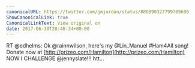 ```yaml
---
canonicalURL: https://twitter.com/jmjordan/status/880890327799709696
ShowCanonicalLink: true
CanonicalLinkText: View original on
date: 2017-06-30T20:46:34+00:00
---
```

RT @edhelms: Ok @rainnwilson, here's my @Lin_Manuel #Ham4All song! Donate now at [http://prizeo.com/Hamilton](http://prizeo.com/Hamilton) NOW I CHALLENGE @jennyslate!!! htt…